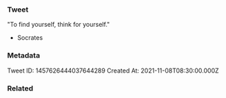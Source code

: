 ### Tweet
"To find yourself, think for yourself."

- Socrates

### Metadata
Tweet ID: 1457626444037644289
Created At: 2021-11-08T08:30:00.000Z

### Related

